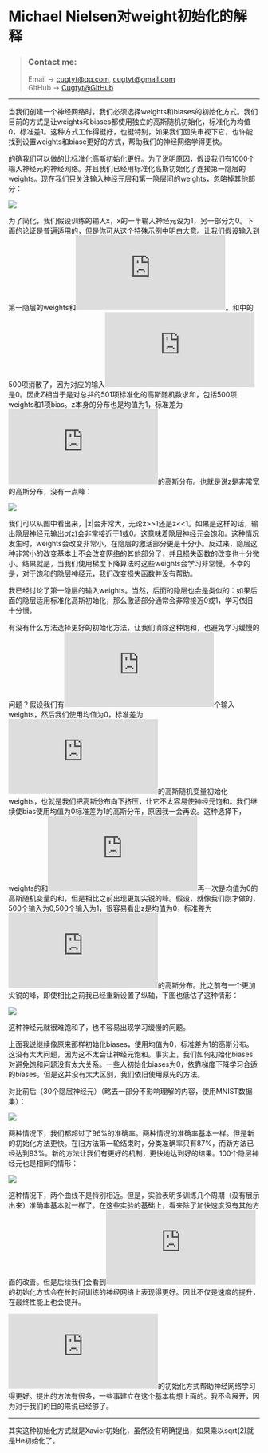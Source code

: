 # **Michael Nielsen对weight初始化的解释**

> ### Contact me:  
> Email -> <cugtyt@qq.com>, <cugtyt@gmail.com>  
> GitHub -> [Cugtyt@GitHub](https://github.com/Cugtyt)

---

当我们创建一个神经网络时，我们必须选择weights和biases的初始化方式。我们目前的方式是让weights和biases都使用独立的高斯随机初始化，标准化为均值0，标准差1。这种方式工作得挺好，也挺特别，如果我们回头审视下它，也许能找到设置weights和biase更好的方式，帮助我们的神经网络学得更快。

的确我们可以做的比标准化高斯初始化更好。为了说明原因，假设我们有1000个输入神经元的神经网络。并且我们已经用标准化高斯初始化了连接第一隐层的weights。现在我们只关注输入神经元层和第一隐层间的weights，忽略掉其他部分：

![](resources/weight-initialization1.png)

为了简化，我们假设训练的输入x，x的一半输入神经元设为1，另一部分为0。下面的论证是普遍适用的，但是你可从这个特殊示例中明白大意。让我们假设输入到第一隐层的weights和![](http://latex.codecogs.com/gif.latex?%5Cinline%20z%20%3D%20%5Csum_j%20w_j%20x_j&plus;b)。和中的500项消散了，因为对应的输入![](http://latex.codecogs.com/gif.latex?%5Cinline%20x_j)是0。因此Z相当于是对总共的501项标准化的高斯随机数求和，包括500项weights和1项bias。z本身的分布也是均值为1，标准差为![](http://latex.codecogs.com/gif.latex?%5Cinline%20%5Csqrt%7B501%7D%20%5Capprox%2022.4)的高斯分布。也就是说z是非常宽的高斯分布，没有一点峰：

![](resources/weight-initialization2.png)

我们可以从图中看出来，|z|会非常大，无论z>>1还是z<<1。如果是这样的话，输出隐层神经元输出σ(z)会非常接近于1或0。这意味着隐层神经元会饱和。这种情况发生时，weights会改变非常小，在隐层的激活部分更是十分小。反过来，隐层这种非常小的改变基本上不会改变网络的其他部分了，并且损失函数的改变也十分微小。结果就是，当我们使用梯度下降算法时这些weights会学习非常慢。不幸的是，对于饱和的隐层神经元，我们改变损失函数并没有帮助。

我已经讨论了第一隐层的输入weights。当然，后面的隐层也会是类似的：如果后面的隐层适用标准化高斯初始化，那么激活部分通常会非常接近0或1，学习依旧十分慢。

有没有什么方法选择更好的初始化方法，让我们消除这种饱和，也避免学习缓慢的问题？假设我们有![](http://latex.codecogs.com/gif.latex?%5Cinline%20n_i_n)个输入weights，然后我们使用均值为0，标准差为![](http://latex.codecogs.com/gif.latex?%5Cinline%201/%5Csqrt%7Bn_%7B%5Crm%20in%7D%7D)的高斯随机变量初始化weights，也就是我们把高斯分布向下挤压，让它不太容易使神经元饱和。我们继续使bias使用均值为0标准差为1的高斯分布，原因我一会再说。这种选择下，weights的和![](http://latex.codecogs.com/gif.latex?%5Cinline%20z%20%3D%20%5Csum_j%20w_j%20x_j&plus;b)再一次是均值为0的高斯随机变量的和，但是相比之前出现更加尖锐的峰。假设，就像我们刚才做的，500个输入为0,500个输入为1，很容易看出z是均值为0，标准差为![](http://latex.codecogs.com/gif.latex?%5Cinline%20%5Csqrt%7B3/2%7D%20%3D%201.22%5Cldots)的高斯分布。比之前有一个更加尖锐的峰，即使相比之前我已经重新设置了纵轴，下图也低估了这种情形：

![](resources/weight-initialization3.png)

这种神经元就很难饱和了，也不容易出现学习缓慢的问题。

上面我说继续像原来那样初始化biases，使用均值为0，标准差为1的高斯分布。这没有太大问题，因为这不太会让神经元饱和。事实上，我们如何初始化biases对避免饱和问题没有太大关系。一些人初始化biases为0，依靠梯度下降学习合适的biases。但是这并没有太大区别，我们依旧使用原先的方法。

对比前后（30个隐层神经元）（略去一部分不影响理解的内容，使用MNIST数据集）：

![](resources/weight-initialization4.png)

两种情况下，我们都超过了96%的准确率。两种情况的准确率基本一样。但是新的初始化方法更快。在旧方法第一轮结束时，分类准确率只有87%，而新方法已经达到93%。新的方法让我们有更好的机制，更快地达到好的结果。100个隐层神经元也是相同的情形：

![](resources/weight-initialization5.png)

这种情况下，两个曲线不是特别相近。但是，实验表明多训练几个周期（没有展示出来）准确率基本就一样了。在这些实验的基础上，看来除了加快速度没有其他方面的改善。但是后续我们会看到![](http://latex.codecogs.com/gif.latex?%5Cinline%201/%5Csqrt%7Bn_%7B%5Crm%20in%7D%7D)的初始化方式会在长时间训练的神经网络上表现得更好。因此不仅是速度的提升，在最终性能上也会提升。

![](http://latex.codecogs.com/gif.latex?%5Cinline%201/%5Csqrt%7Bn_%7B%5Crm%20in%7D%7D)的初始化方式帮助神经网络学习得更好。提出的方法有很多，一些事建立在这个基本构想上面的。我不会展开，因为对于我们的目的来说已经够了。

---

其实这种初始化方式就是Xavier初始化，虽然没有明确提出，如果乘以sqrt(2)就是He初始化了。